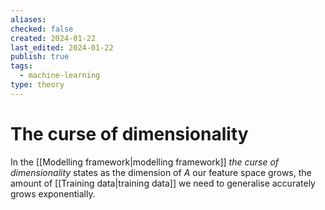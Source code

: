 ```yaml
---
aliases: 
checked: false
created: 2024-01-22
last_edited: 2024-01-22
publish: true
tags:
  - machine-learning
type: theory
---
```

# The curse of dimensionality

In the [[Modelling framework|modelling framework]] *the curse of dimensionality* states as the dimension of $A$ our feature space grows, the amount of [[Training data|training data]] we need to generalise accurately grows exponentially.  

